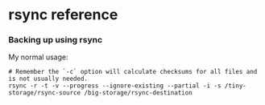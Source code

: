 # rsync reference 

### Backing up using rsync

My normal usage: 
```shell
# Remember the `-c` option will calculate checksums for all files and is not usually needed.
rsync -r -t -v --progress --ignore-existing --partial -i -s /tiny-storage/rsync-source /big-storage/rsync-destination
```
<!-- Remember ```` needs to be at the end of shell segments, per GitHub Flavored 
Markdown ( http://github.github.com/github-flavored-markdown/ ) and real scripts 
should always end with a new line -->

